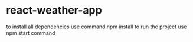 # react-weather-app
to install all dependencies use command npm install
to run the project use npm start command
